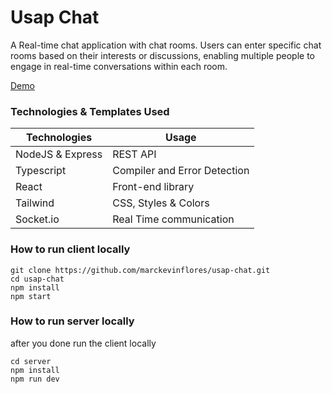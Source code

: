 # Usap Chat

A Real-time chat application with chat rooms. Users can enter specific chat rooms based on their interests or discussions, enabling multiple people to engage in real-time conversations within each room.

[Demo](https://usap-chat.netlify.app)
  
### Technologies & Templates Used
| Technologies | Usage                                      |
| ----------------- | ------------------------------------------------ |
| NodeJS & Express      | REST API      |
| Typescript | Compiler and Error Detection |
| React | Front-end library  |
| Tailwind | CSS, Styles & Colors       |
| Socket.io     | Real Time communication  |

### How to run client locally
```
git clone https://github.com/marckevinflores/usap-chat.git
cd usap-chat
npm install
npm start

```

### How to run server locally
after you done run the client locally
```
cd server
npm install
npm run dev

```

